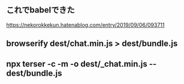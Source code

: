 ## これでbabelできた
https://nekorokkekun.hatenablog.com/entry/2019/09/06/093711

## browserify dest/chat.min.js > dest/bundle.js
## npx terser -c -m -o dest/_chat.min.js -- dest/bundle.js
